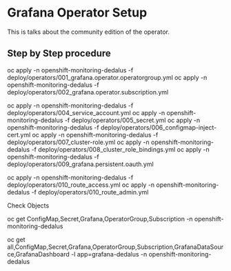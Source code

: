 # Grafana Operator Setup

This is talks about the community edition of the operator.

## Step by Step procedure

oc apply -n openshift-monitoring-dedalus -f deploy/operators/001_grafana.operator.operatorgroup.yml
oc apply -n openshift-monitoring-dedalus -f deploy/operators/002_grafana.operator.subscription.yml
<!-- objects -->
oc apply -n openshift-monitoring-dedalus -f deploy/operators/004_service_account.yml
oc apply -n openshift-monitoring-dedalus -f deploy/operators/005_secret.yml
oc apply -n openshift-monitoring-dedalus -f deploy/operators/006_configmap-inject-cert.yml
oc apply -n openshift-monitoring-dedalus -f deploy/operators/007_cluster-role.yml
oc apply -n openshift-monitoring-dedalus -f deploy/operators/008_cluster_role_bindings.yml
oc apply -n openshift-monitoring-dedalus -f deploy/operators/009_grafana.persistent.oauth.yml
<!-- oc apply -n openshift-monitoring-dedalus -f deploy/operators/009_grafana.persistent.yml -->
oc apply -n openshift-monitoring-dedalus -f deploy/operators/010_route_access.yml
oc apply -n openshift-monitoring-dedalus -f deploy/operators/010_route_admin.yml

Check Objects

oc get ConfigMap,Secret,Grafana,OperatorGroup,Subscription -n openshift-monitoring-dedalus

oc get all,ConfigMap,Secret,Grafana,OperatorGroup,Subscription,GrafanaDataSource,GrafanaDashboard -l app=grafana-dedalus -n openshift-monitoring-dedalus